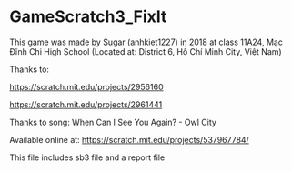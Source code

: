 # GameScratch3_FixIt

This game was made by Sugar (anhkiet1227) in 2018 at class 11A24, Mạc Đĩnh Chi High School (Located at: District 6, Hồ Chí Minh City, Việt Nam)

Thanks to:

https://scratch.mit.edu/projects/2956160

https://scratch.mit.edu/projects/2961441

Thanks to song: When Can I See You Again? - Owl City

Available online at: https://scratch.mit.edu/projects/537967784/

This file includes sb3 file and a report file
